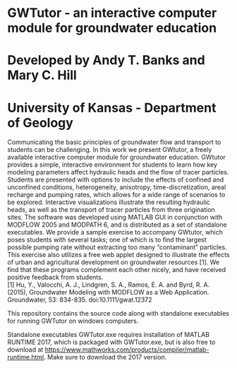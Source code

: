 # GWTutor - an interactive computer module for groundwater education
# Developed by Andy T. Banks and Mary C. Hill
# University of Kansas - Department of Geology 

Communicating the basic principles of groundwater flow and transport to students can be challenging. In this work we present GWtutor, a freely available interactive computer module for groundwater education.  GWtutor provides a simple, interactive environment for students to learn how key modeling parameters affect hydraulic heads and the flow of tracer particles. Students are presented with options to include the effects of confined and unconfined conditions, heterogeneity, anisotropy, time-discretization, areal recharge and pumping rates, which allows for a wide range of scenarios to be explored. Interactive visualizations illustrate the resulting hydraulic heads, as well as the transport of tracer particles from three origination sites. The software was developed using MATLAB GUI in conjunction with MODFLOW 2005 and MODPATH 6, and is distributed as a set of standalone executables. We provide a sample exercise to accompany GWtutor, which poses students with several tasks; one of which is to find the largest possible pumping rate without extracting too many “contaminant” particles. This exercise also utilizes a free web applet designed to illustrate the effects of urban and agricultural development on groundwater resources [1]. We find that these programs complement each other nicely, and have received positive feedback from students.   
[1]      Hu, Y., Valocchi, A. J., Lindgren, S. A., Ramos, E. A. and Byrd, R. A. (2015), Groundwater Modeling with MODFLOW as a Web Application. Groundwater, 53: 834-835. doi:10.1111/gwat.12372

This repository contains the source code along with standalone executables for running GWTutor on windows computers. 

Standalone executables GWTutor.exe requires installation of MATLAB RUNTIME 2017, which is packaged with GWTutor.exe, but is also free to download at https://www.mathworks.com/products/compiler/matlab-runtime.html. Make sure to download the 2017 version. 



